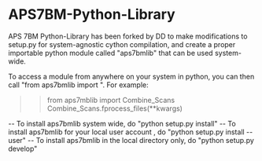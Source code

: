 # APS7BM-Python-Library

APS 7BM Python-Library has been forked by DD to make modifications to setup.py for system-agnostic cython compilation, and create a proper importable python module called "aps7bmlib" that can be used system-wide.

To access a module from anywhere on your system in python, you can then call "from aps7bmlib import <file>".
For example:
>> from aps7mblib import Combine_Scans
>> Combine_Scans.fprocess_files(**kwargs)

-- To install aps7bmlib system wide, do "python setup.py install"
-- To install aps7bmlib for your local user account , do "python setup.py install --user"
-- To install aps7bmlib in the local directory only, do "python setup.py develop"
